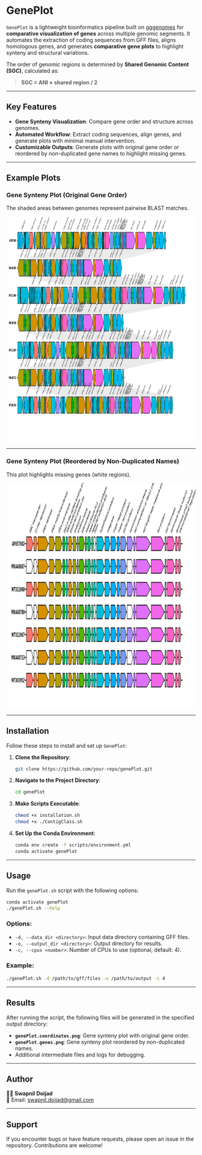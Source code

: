 # GenePlot

`GenePlot` is a lightweight bioinformatics pipeline built on [gggenomes](https://thackl.github.io/gggenomes/) for **comparative visualization of genes** across multiple genomic segments. It automates the extraction of coding sequences from GFF files, aligns homologous genes, and generates **comparative gene plots** to highlight synteny and structural variations. 

The order of genomic regions is determined by **Shared Genomic Content (SGC)**, calculated as:

> **SGC = ANI × shared region / 2**

---

## Key Features
- **Gene Synteny Visualization**: Compare gene order and structure across genomes.
- **Automated Workflow**: Extract coding sequences, align genes, and generate plots with minimal manual intervention.
- **Customizable Outputs**: Generate plots with original gene order or reordered by non-duplicated gene names to highlight missing genes.

---

## Example Plots

### Gene Synteny Plot (Original Gene Order)
The shaded areas between genomes represent pairwise BLAST matches.

<div align="center">
  <img src="test_results/genePlot.coordinates.png" alt="Gene Synteny Plot (Original Order)" width="700" height="600">
</div>

---

### Gene Synteny Plot (Reordered by Non-Duplicated Names)
This plot highlights missing genes (white regions).

<div align="center">
  <img src="test_results/genePlot.genes.png" alt="Gene Synteny Plot (Reordered)" width="700" height="600">
</div>

---

## Installation

Follow these steps to install and set up `GenePlot`:

1. **Clone the Repository**:
   ```bash
   git clone https://github.com/your-repo/genePlot.git
   ```

2. **Navigate to the Project Directory**:
   ```bash
   cd genePlot
   ```

3. **Make Scripts Executable**:
   ```bash
   chmod +x installation.sh
   chmod +x ./ContigClass.sh
   ```

4. **Set Up the Conda Environment**:
   ```bash
   conda env create -f scripts/environment.yml
   conda activate genePlot
   ```

---

## Usage

Run the `genePlot.sh` script with the following options:

```bash
conda activate genePlot
./genePlot.sh --help
```

### Options:
- `-d, --data_dir <directory>`: Input data directory containing GFF files.
- `-o, --output_dir <directory>`: Output directory for results.
- `-c, --cpus <number>`: Number of CPUs to use (optional, default: 4).

### Example:
```bash
./genePlot.sh -d /path/to/gff/files -o /path/to/output -c 4
```

---

## Results

After running the script, the following files will be generated in the specified output directory:

- **`genePlot.coordinates.png`**: Gene synteny plot with original gene order.
- **`genePlot.genes.png`**: Gene synteny plot reordered by non-duplicated names.
- Additional intermediate files and logs for debugging.

---

## Author

🧑‍💻 **Swapnil Doijad**  
📧 Email: [swapnil.doijad@gmail.com](mailto:swapnil.doijad@gmail.com)

---

## Support

If you encounter bugs or have feature requests, please open an issue in the repository. Contributions are welcome!